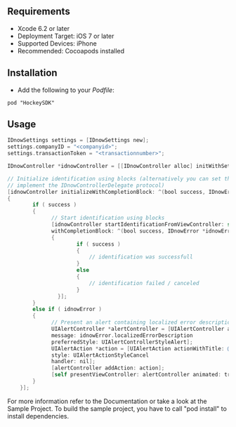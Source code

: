 ## Requirements

- Xcode 6.2 or later
- Deployment Target: iOS 7 or later
- Supported Devices: iPhone
- Recommended: Cocoapods installed


## Installation

- Add the following to your *Podfile*:

```
pod "HockeySDK"
```

## Usage

```objective-c
IDnowSettings settings = [IDnowSettings new];
settings.companyID = "<companyid>";
settings.transactionToken = "<transactionnumber>";

IDnowController *idnowController = [[IDnowController alloc] initWithSettings: settings];

// Initialize identification using blocks (alternatively you can set the delegate and
// implement the IDnowControllerDelegate protocol)
[idnowController initializeWithCompletionBlock: ^(bool success, IDnowError *idnowError, bool canceledByUser)
{
		if ( success )
		{
		      // Start identification using blocks
			  [idnowController startIdentificationFromViewController: self 
			  withCompletionBlock: ^(bool success, IDnowError *idnowError, bool canceledByUser)
			  {
					  if ( success )
					  {
					      // identification was successfull
					  }
					  else
					  {
					      // identification failed / canceled
					  }
				}];
		}
		else if ( idnowError )
		{
		      // Present an alert containing localized error description
			  UIAlertController *alertController = [UIAlertController alertControllerWithTitle: @"Error" 
			  message: idnowError.localizedErrorDescription 
			  preferredStyle: UIAlertControllerStyleAlert];
			  UIAlertAction *action = [UIAlertAction actionWithTitle: @"Ok" 
			  style: UIAlertActionStyleCancel 
			  handler: nil];
			  [alertController addAction: action];
			  [self presentViewController: alertController animated: true completion: nil];
		}
	}];
```

For more information refer to the Documentation or take a look at the Sample Project.
To build the sample project, you have to call "pod install" to install dependencies.
